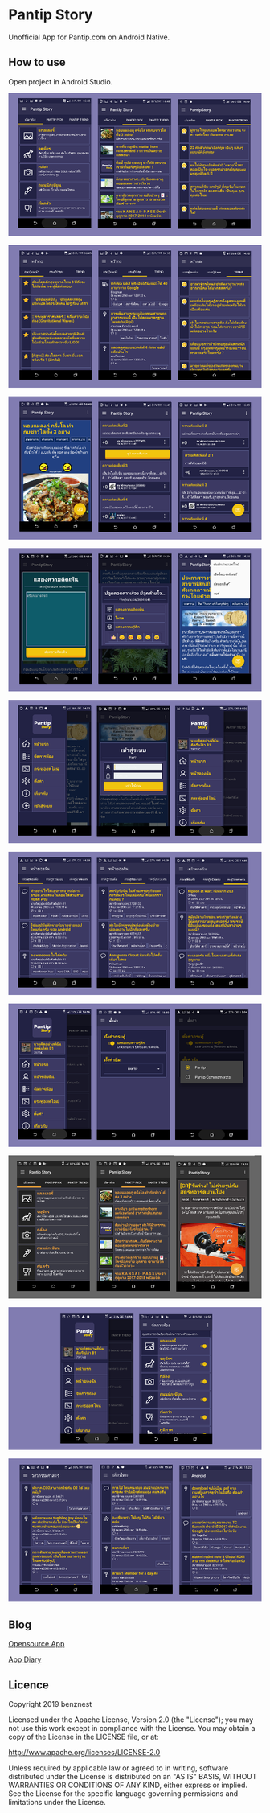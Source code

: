 # Pantip Story 
Unofficial App for Pantip.com on Android Native.

## How to use
Open project in Android Studio.

![Pantip](images/1.png)

![Pantip](images/2.png)

![Pantip](images/3.png)

![Pantip](images/4.png)

![Pantip](images/5.png)

![Pantip](images/6.png)

![Pantip](images/7.png)

![Pantip](images/8.png)

![Pantip](images/9.png)

![Pantip](images/10.png)

## Blog
[Opensource App](https://benzneststudios.com/blog/benznest-app/open-source-pantip-story/) 

[App Diary](https://benzneststudios.com/blog/benznest-app/review-pantip-story-1-0/)

## Licence
Copyright 2019 benznest

Licensed under the Apache License, Version 2.0 (the "License"); you may not use this work except in compliance with the License. You may obtain a copy of the License in the LICENSE file, or at:

http://www.apache.org/licenses/LICENSE-2.0

Unless required by applicable law or agreed to in writing, software distributed under the License is distributed on an "AS IS" BASIS, WITHOUT WARRANTIES OR CONDITIONS OF ANY KIND, either express or implied. See the License for the specific language governing permissions and limitations under the License.